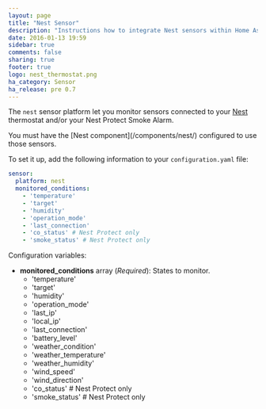 ```yaml
---
layout: page
title: "Nest Sensor"
description: "Instructions how to integrate Nest sensors within Home Assistant."
date: 2016-01-13 19:59
sidebar: true
comments: false
sharing: true
footer: true
logo: nest_thermostat.png
ha_category: Sensor
ha_release: pre 0.7
---
```



The `nest` sensor platform let you monitor sensors connected to your [Nest](https://nest.com) thermostat and/or your Nest Protect Smoke Alarm.

<p class='note'>
You must have the [Nest component](/components/nest/) configured to use those sensors.
</p>

To set it up, add the following information to your `configuration.yaml` file:

```yaml
sensor:
  platform: nest
  monitored_conditions:
    - 'temperature'
    - 'target'
    - 'humidity'
    - 'operation_mode'
    - 'last_connection'
    - 'co_status' # Nest Protect only
    - 'smoke_status' # Nest Protect only
```

Configuration variables:

- **monitored_conditions** array (*Required*): States to monitor.
  - 'temperature'
  - 'target'
  - 'humidity'
  - 'operation_mode'
  - 'last_ip'
  - 'local_ip'
  - 'last_connection'
  - 'battery_level'
  - 'weather_condition'
  - 'weather_temperature'
  - 'weather_humidity'
  - 'wind_speed'
  - 'wind_direction'
  - 'co_status' # Nest Protect only
  - 'smoke_status' # Nest Protect only

